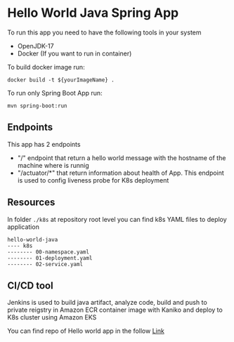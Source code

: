 # Hello World Java Spring App

To run this app you need to have the following tools in your system
- OpenJDK-17
- Docker (If you want to run in container)

To build docker image run: 
`````
docker build -t ${yourImageName} .
`````

To run only Spring Boot App run:
````
mvn spring-boot:run
````

## Endpoints
This app has 2 endpoints
* "/" endpoint that return a hello world message with the hostname of the machine where is runnig
* "/actuator/*" that return information about health of App. This endpoint is used to config liveness probe for K8s deployment

## Resources
In folder `./k8s` at repository root level you can find k8s YAML files to deploy application
````
hello-world-java
---- k8s
-------- 00-namespace.yaml
-------- 01-deployment.yaml
-------- 02-service.yaml
````

## CI/CD tool
Jenkins is used to build java artifact, analyze code, build and push to private reigstry in Amazon ECR container image with Kaniko and deploy to K8s cluster using Amazon EKS 

You can find repo of Hello world app in the follow [Link](https://github.com/otisnado/hello-world-java.git)